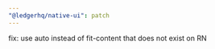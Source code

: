 ```yaml
---
"@ledgerhq/native-ui": patch
---
```


fix: use auto instead of fit-content that does not exist on RN
